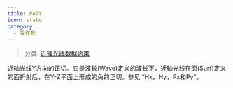 ```yaml
---
title: PATY
icon: state
category:
  - 操作数
---
```


> 分类: [近轴光线数据约束](/hb/operands/131/881/  "Zemax 操作数 近轴光线数据约束")

近轴光线Y方向的正切。它是波长(Wave)定义的波长下，近轴光线在面(Surf)定义的面折射后，在Y-Z平面上形成的角的正切。参见 “Hx，Hy，Px和Py”。